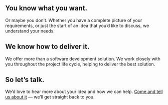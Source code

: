 ## You know what you want.

Or maybe you don’t. Whether you have a complete picture of your requirements, or just the start of an idea that you’d like to discuss, we understand your needs.

## We know how to deliver it.

We offer more than a software development solution. We work closely with you throughout the project life cycle, helping to deliver the best solution.

## So let’s talk.

We’d love to hear more about your idea and how we can help. [Come and tell us about it](mailto:sales@starsquare.co.uk) — we’ll get straight back to you.
